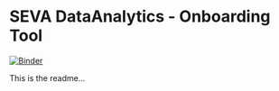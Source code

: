 # SEVA DataAnalytics - Onboarding Tool

[![Binder](https://mybinder.org/badge_logo.svg)](https://mybinder.org/v2/gh/stemrich/SEVA_DA-Onboarding-Tool/master?filepath=index.ipynb)

This is the readme...